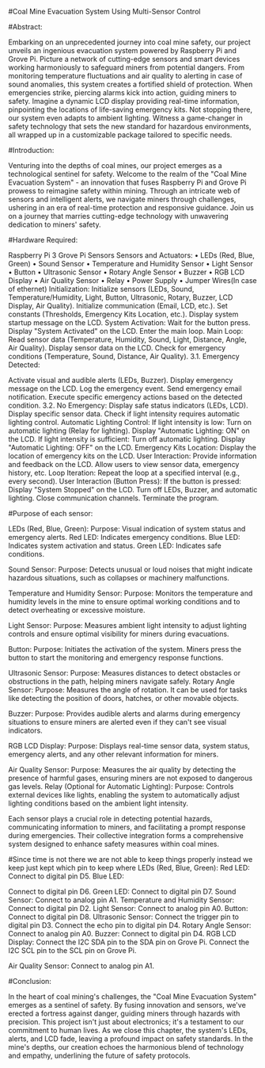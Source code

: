 #Coal Mine Evacuation System Using Multi-Sensor Control

#Abstract:

Embarking on an unprecedented journey into coal mine safety, our project unveils an ingenious evacuation system powered by Raspberry Pi and Grove Pi. Picture a network of cutting-edge sensors and smart devices working harmoniously to safeguard miners from potential dangers. From monitoring temperature fluctuations and air quality to alerting in case of sound anomalies, this system creates a fortified shield of protection. When emergencies strike, piercing alarms kick into action, guiding miners to safety. Imagine a dynamic LCD display providing real-time information, pinpointing the locations of life-saving emergency kits. Not stopping there, our system even adapts to ambient lighting. Witness a game-changer in safety technology that sets the new standard for hazardous environments, all wrapped up in a customizable package tailored to specific needs.

#Introduction:

Venturing into the depths of coal mines, our project emerges as a technological sentinel for safety. Welcome to the realm of the "Coal Mine Evacuation System" - an innovation that fuses Raspberry Pi and Grove Pi prowess to reimagine safety within mining. Through an intricate web of sensors and intelligent alerts, we navigate miners through challenges, ushering in an era of real-time protection and responsive guidance. Join us on a journey that marries cutting-edge technology with unwavering dedication to miners' safety.

#Hardware Required:

Raspberry Pi 3
Grove Pi Sensors Sensors and Actuators: • LEDs (Red, Blue, Green) • Sound Sensor • Temperature and Humidity Sensor • Light Sensor • Button • Ultrasonic Sensor • Rotary Angle Sensor • Buzzer • RGB LCD Display • Air Quality Sensor • Relay • Power Supply • Jumper Wires(In case of ethernet)
Initialization:
Initialize sensors (LEDs, Sound, Temperature/Humidity, Light, Button, Ultrasonic, Rotary, Buzzer, LCD Display, Air Quality). Initialize communication (Email, LCD, etc.). Set constants (Thresholds, Emergency Kits Location, etc.). Display system startup message on the LCD. System Activation: Wait for the button press. Display "System Activated" on the LCD. Enter the main loop. Main Loop: Read sensor data (Temperature, Humidity, Sound, Light, Distance, Angle, Air Quality). Display sensor data on the LCD. Check for emergency conditions (Temperature, Sound, Distance, Air Quality). 3.1. Emergency Detected:

Activate visual and audible alerts (LEDs, Buzzer).
Display emergency message on the LCD.
Log the emergency event.
Send emergency email notification.
Execute specific emergency actions based on the detected condition. 3.2. No Emergency:
Display safe status indicators (LEDs, LCD).
Display specific sensor data.
Check if light intensity requires automatic lighting control. Automatic Lighting Control: If light intensity is low: Turn on automatic lighting (Relay for lighting). Display "Automatic Lighting: ON" on the LCD. If light intensity is sufficient: Turn off automatic lighting. Display "Automatic Lighting: OFF" on the LCD. Emergency Kits Location: Display the location of emergency kits on the LCD. User Interaction: Provide information and feedback on the LCD. Allow users to view sensor data, emergency history, etc. Loop Iteration: Repeat the loop at a specified interval (e.g., every second). User Interaction (Button Press): If the button is pressed: Display "System Stopped" on the LCD. Turn off LEDs, Buzzer, and automatic lighting. Close communication channels. Terminate the program.

#Purpose of each sensor:

LEDs (Red, Blue, Green): Purpose: Visual indication of system status and emergency alerts. Red LED: Indicates emergency conditions. Blue LED: Indicates system activation and status. Green LED: Indicates safe conditions.

Sound Sensor: Purpose: Detects unusual or loud noises that might indicate hazardous situations, such as collapses or machinery malfunctions.

Temperature and Humidity Sensor: Purpose: Monitors the temperature and humidity levels in the mine to ensure optimal working conditions and to detect overheating or excessive moisture.

Light Sensor: Purpose: Measures ambient light intensity to adjust lighting controls and ensure optimal visibility for miners during evacuations.

Button: Purpose: Initiates the activation of the system. Miners press the button to start the monitoring and emergency response functions.

Ultrasonic Sensor: Purpose: Measures distances to detect obstacles or obstructions in the path, helping miners navigate safely. Rotary Angle Sensor: Purpose: Measures the angle of rotation. It can be used for tasks like detecting the position of doors, hatches, or other movable objects.

Buzzer: Purpose: Provides audible alerts and alarms during emergency situations to ensure miners are alerted even if they can't see visual indicators.

RGB LCD Display: Purpose: Displays real-time sensor data, system status, emergency alerts, and any other relevant information for miners.

Air Quality Sensor: Purpose: Measures the air quality by detecting the presence of harmful gases, ensuring miners are not exposed to dangerous gas levels. Relay (Optional for Automatic Lighting): Purpose: Controls external devices like lights, enabling the system to automatically adjust lighting conditions based on the ambient light intensity.

Each sensor plays a crucial role in detecting potential hazards, communicating information to miners, and facilitating a prompt response during emergencies. Their collective integration forms a comprehensive system designed to enhance safety measures within coal mines.

#Since time is not there we are not able to keep things properly instead we keep just kept which pin to keep where LEDs (Red, Blue, Green): Red LED: Connect to digital pin D5. Blue LED: 

Connect to digital pin D6. Green LED: Connect to digital pin D7. Sound Sensor: Connect to analog pin A1. Temperature and Humidity Sensor: Connect to digital pin D2. Light Sensor: Connect to analog pin A0. Button: Connect to digital pin D8. Ultrasonic Sensor: Connect the trigger pin to digital pin D3. Connect the echo pin to digital pin D4. Rotary Angle Sensor: Connect to analog pin A0. Buzzer: Connect to digital pin D4. RGB LCD Display: Connect the I2C SDA pin to the SDA pin on Grove Pi. Connect the I2C SCL pin to the SCL pin on Grove Pi.

Air Quality Sensor: Connect to analog pin A1.

#Conclusion:

In the heart of coal mining's challenges, the "Coal Mine Evacuation System" emerges as a sentinel of safety. By fusing innovation and sensors, we've erected a fortress against danger, guiding miners through hazards with precision. This project isn't just about electronics; it's a testament to our commitment to human lives. As we close this chapter, the system's LEDs, alerts, and LCD fade, leaving a profound impact on safety standards. In the mine's depths, our creation echoes the harmonious blend of technology and empathy, underlining the future of safety protocols.
